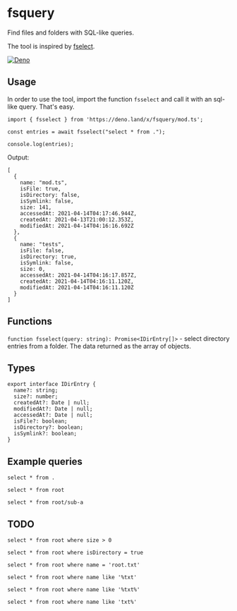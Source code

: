 # fsquery

Find files and folders with SQL-like queries.

The tool is inspired by [fselect](https://github.com/jhspetersson/fselect).

[![Deno](https://github.com/FSou1/fsquery/actions/workflows/deno.yml/badge.svg)](https://github.com/FSou1/fsquery/actions/workflows/deno.yml)

## Usage

In order to use the tool, import the function `fsselect` and call it with an sql-like query. That's easy.

```
import { fsselect } from 'https://deno.land/x/fsquery/mod.ts';

const entries = await fsselect("select * from .");

console.log(entries);
```

Output:
```
[
  {
    name: "mod.ts",
    isFile: true,
    isDirectory: false,
    isSymlink: false,
    size: 141,
    accessedAt: 2021-04-14T04:17:46.944Z,
    createdAt: 2021-04-13T21:00:12.353Z,
    modifiedAt: 2021-04-14T04:16:16.692Z
  },
  {
    name: "tests",
    isFile: false,
    isDirectory: true,
    isSymlink: false,
    size: 0,
    accessedAt: 2021-04-14T04:16:17.857Z,
    createdAt: 2021-04-14T04:16:11.120Z,
    modifiedAt: 2021-04-14T04:16:11.120Z
  }
]
```

## Functions

`function fsselect(query: string): Promise<IDirEntry[]>` - select directory entries from a folder. The data returned as the array of objects.

## Types

```
export interface IDirEntry {
  name?: string;
  size?: number;
  createdAt?: Date | null;
  modifiedAt?: Date | null;
  accessedAt?: Date | null;
  isFile?: boolean;
  isDirectory?: boolean;
  isSymlink?: boolean;
}
```

## Example queries

`select * from .`

`select * from root`

`select * from root/sub-a`

## TODO

`select * from root where size > 0`

`select * from root where isDirectory = true`

`select * from root where name = 'root.txt'`

`select * from root where name like '%txt'`

`select * from root where name like '%txt%'`

`select * from root where name like 'txt%'`